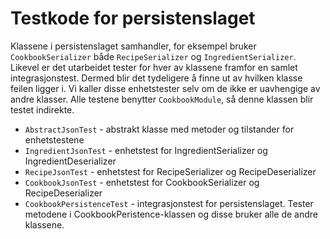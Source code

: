# Testkode for persistenslaget

Klassene i persistenslaget samhandler, for eksempel bruker `CookbookSerializer` både `RecipeSerializer` og `IngredientSerializer`. Likevel er det utarbeidet tester for hver av klassene framfor en samlet integrasjonstest. Dermed blir det tydeligere å finne ut av hvilken klasse feilen ligger i. Vi kaller disse enhetstester selv om de ikke er uavhengige av andre klasser. Alle testene benytter `CookbookModule`, så denne klassen blir testet indirekte.

- `AbstractJsonTest` - abstrakt klasse med metoder og tilstander for enhetstestene
- `IngredientJsonTest` - enhetstest for IngredientSerializer og IngredientDeserializer
- `RecipeJsonTest` - enhetstest for RecipeSerializer og RecipeDeserializer
- `CookbookJsonTest` - enhetstest for CookbookSerializer og RecipeDeserializer
- `CookbookPersistenceTest` - integrasjonstest for persistenslaget. Tester metodene i CookbookPeristence-klassen og disse bruker alle de andre klassene.
